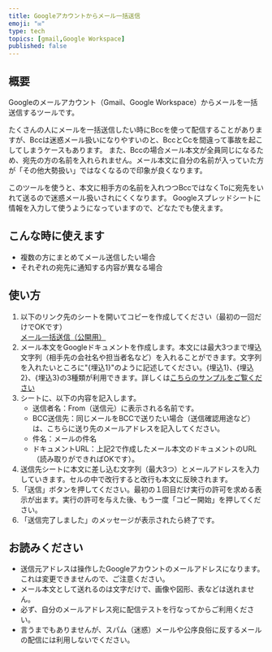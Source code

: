 ```yaml
---
title: Googleアカウントからメール一括送信
emoji: "✉"
type: tech
topics: [gmail,Google Workspace]
published: false
---
```

## 概要
Googleのメールアカウント（Gmail、Google Workspace）からメールを一括送信するツールです。

たくさんの人にメールを一括送信したい時にBccを使って配信することがありますが、Bccは迷惑メール扱いになりやすいのと、BccとCcを間違って事故を起こしてしまうケースもあります。
また、Bccの場合メール本文が全員同じになるため、宛先の方の名前を入れられません。メール本文に自分の名前が入っていた方が「その他大勢扱い」ではなくなるので印象が良くなります。

このツールを使うと、本文に相手方の名前を入れつつBccではなくToに宛先をいれて送るので迷惑メール扱いされにくくなります。
Googleスプレッドシートに情報を入力して使うようになっていますので、どなたでも使えます。

## こんな時に使えます

- 複数の方にまとめてメール送信したい場合
- それぞれの宛先に通知する内容が異なる場合

## 使い方

1. 以下のリンク先のシートを開いてコピーを作成してください（最初の一回だけでOKです）  
[メール一括送信（公開用）](https://docs.google.com/spreadsheets/d/17IjqLLhnkbuocXuF2tykcLIn1kfBaues1aAwu-mUxns/edit?usp=sharing)
2. メール本文をGoogleドキュメントを作成します。本文には最大3つまで埋込文字列（相手先の会社名や担当者名など）を入れることができます。文字列を入れたいところに"{埋込1}"のように記述してください。{埋込1}、{埋込2}、{埋込3}の3種類が利用できます。詳しくは[こちらのサンプルをご覧ください](https://docs.google.com/document/d/1me50YQT6CbqJXay0Mw3B2bQIrJw4_PTOZf1x2vJyUpI/edit?usp=sharing)
3. シートに、以下の内容を記入します。
    - 送信者名：From（送信元）に表示される名前です。
    - BCC送信先：同じメールをBCCで送りたい場合（送信確認用途など）は、こちらに送り先のメールアドレスを記入してください。
    - 件名：メールの件名
    - ドキュメントURL：上記2で作成したメール本文のドキュメントのURL（読み取りができればOKです）。
4. 送信先シートに本文に差し込む文字列（最大3つ）とメールアドレスを入力していきます。セルの中で改行すると改行も本文に反映されます。
5. 「送信」ボタンを押してください。最初の１回目だけ実行の許可を求める表示が出ます。実行の許可を与えた後、もう一度「コピー開始」を押してください。
6. 「送信完了しました」のメッセージが表示されたら終了です。

## お読みください
- 送信元アドレスは操作したGoogleアカウントのメールアドレスになります。これは変更できませんので、ご注意ください。
- メール本文として送れるのは文字だけで、画像や図形、表などは送れません。  
- 必ず、自分のメールアドレス宛に配信テストを行なってからご利用ください。
- 言うまでもありませんが、スパム（迷惑）メールや公序良俗に反するメールの配信には利用しないでください。